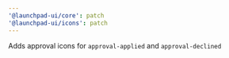 ```yaml
---
'@launchpad-ui/core': patch
'@launchpad-ui/icons': patch
---
```


Adds approval icons for `approval-applied` and `approval-declined`
